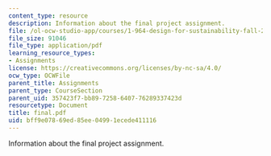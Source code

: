 ```yaml
---
content_type: resource
description: Information about the final project assignment.
file: /ol-ocw-studio-app/courses/1-964-design-for-sustainability-fall-2006/bff9e07869ed85ee04991ecede411116_final.pdf
file_size: 91046
file_type: application/pdf
learning_resource_types:
- Assignments
license: https://creativecommons.org/licenses/by-nc-sa/4.0/
ocw_type: OCWFile
parent_title: Assignments
parent_type: CourseSection
parent_uid: 357423f7-bb89-7258-6407-76289337423d
resourcetype: Document
title: final.pdf
uid: bff9e078-69ed-85ee-0499-1ecede411116
---
```

Information about the final project assignment.
